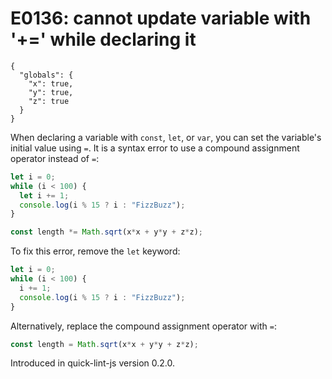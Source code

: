 # E0136: cannot update variable with '+=' while declaring it

```config-for-examples
{
  "globals": {
    "x": true,
    "y": true,
    "z": true
  }
}
```

When declaring a variable with `const`, `let`, or `var`, you can set the
variable's initial value using `=`. It is a syntax error to use a compound
assignment operator instead of `=`:

```javascript
let i = 0;
while (i < 100) {
  let i += 1;
  console.log(i % 15 ? i : "FizzBuzz");
}

const length *= Math.sqrt(x*x + y*y + z*z);
```

To fix this error, remove the `let` keyword:

```javascript
let i = 0;
while (i < 100) {
  i += 1;
  console.log(i % 15 ? i : "FizzBuzz");
}
```

Alternatively, replace the compound assignment operator with `=`:

```javascript
const length = Math.sqrt(x*x + y*y + z*z);
```

Introduced in quick-lint-js version 0.2.0.
